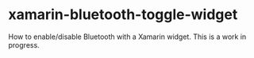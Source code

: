 xamarin-bluetooth-toggle-widget
===============================

How to enable/disable Bluetooth with a Xamarin widget. This is a work in progress.
